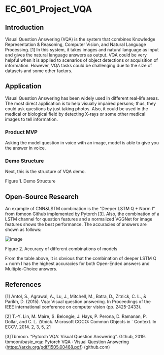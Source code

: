# EC_601_Project_VQA
## Introduction
Visual Question Answering (VQA) is the system that combines Knowledge Representation & Reasoning, Computer Vision, and Natural Language Processing. [1] In this system, it takes images and natural language as input and gives the natural language answers as output. VQA could be very helpful when it is applied to scenarios of object detections or acquisition of information. However, VQA tasks could be challenging due to the size of datasets and some other factors.

## Application
Visual Question Answering has been widely used in different real-life areas. The most direct application is to help visually impaired persons; thus, they could ask questions by just taking photos. Also, it could be used in the medical or biological field by detecting X-rays or some other medical images to tell information.

### Product MVP
Asking the model question in voice with an image, model is able to give you the answer in voice.

### Demo Structure
Next, this is the structure of VQA demo. 

Figure 1. Demo Structure

## Open-Source Research
An example of CNN&LSTM combination is the “Deeper LSTM Q + Norm I” from tbmoon Github implemented by Pytorch [3]. Also, the combination of a LSTM channel for question features and a normalized VGGNet for image features shows the best performance. The accuracies of answers are shown as follows:

![image](https://github.com/shiyuhu1933/EC_601_Project1/blob/main/Accuracy.png)

Figure 2. Accuracy of different combinations of models

From the table above, it is obvious that the combination of deeper LSTM Q + norm I has the highest accuracies for both Open-Ended answers and Multiple-Choice answers.


## References

[1] Antol, S., Agrawal, A., Lu, J., Mitchell, M., Batra, D., Zitnick, C. L., & Parikh, D. (2015). Vqa: Visual question answering. In Proceedings of the IEEE international conference on computer vision (pp. 2425-2433).

[2] T.-Y. Lin, M. Maire, S. Belongie, J. Hays, P. Perona, D. Ramanan, P. Dollar, and C. L. Zitnick. Microsoft COCO: Common Objects in ´ Context. In ECCV, 2014. 2, 3, 5, 21

[3]Tbmoon. “Pytorch VQA: Visual Question Answering”. Github, 2019. tbmoon/basic_vqa: Pytorch VQA : Visual Question Answering (https://arxiv.org/pdf/1505.00468.pdf) (github.com) 

